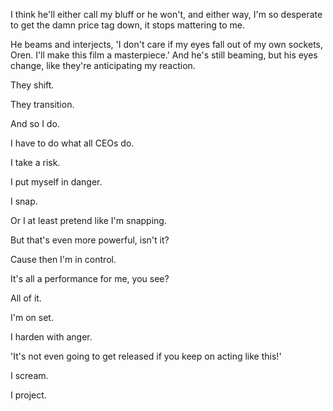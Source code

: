 I think he'll either call my bluff or he won't, and either way, I'm so desperate to get the damn price tag down, it stops mattering to me.

He beams and interjects, 'I don't care if my eyes fall out of my own sockets, Oren. I'll make this film a masterpiece.' And he's still beaming, but his eyes change, like they're anticipating my reaction.

They shift.

They transition.

And so I do.

I have to do what all CEOs do.

I take a risk.

I put myself in danger.

I snap.

Or I at least pretend like I'm snapping.

But that's even more powerful, isn't it?

Cause then I'm in control.

It's all a performance for me, you see?

All of it.

I'm on set.

I harden with anger.

'It's not even going to get released if you keep on acting like this!'

I scream.

I project.